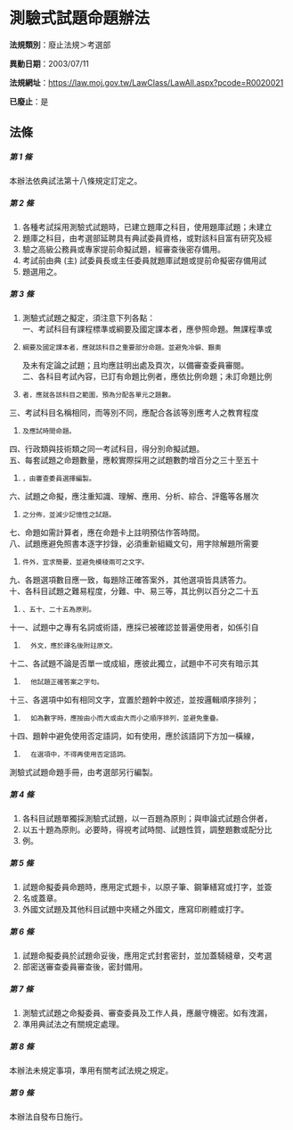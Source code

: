 # 測驗式試題命題辦法

**法規類別**：廢止法規＞考選部

**異動日期**：2003/07/11  

**法規網址**：https://law.moj.gov.tw/LawClass/LawAll.aspx?pcode=R0020021

**已廢止**：是



## 法條
##### 第 1 條
本辦法依典試法第十八條規定訂定之。

##### 第 2 條
1. 各種考試採用測驗式試題時，已建立題庫之科目，使用題庫試題；未建立
1. 題庫之科目，由考選部延聘具有典試委員資格，或對該科目富有研究及經
1. 驗之高級公務員或專家提前命擬試題，經審查後密存備用。
1. 考試前由典 (主) 試委員長或主任委員就題庫試題或提前命擬密存備用試
1. 題選用之。

##### 第 3 條
1. 測驗式試題之擬定，須注意下列各點：  
一、考試科目有課程標準或綱要及國定課本者，應參照命題。無課程準或
1.     綱要及國定課本者，應就該科目之重要部分命題。並避免冷僻、艱奧  
    及未有定論之試題；且均應註明出處及頁次，以備審查委員審閱。  
二、各科目考試內容，已訂有命題比例者，應依比例命題；未訂命題比例
1.     者，應就各該科目之範圍，預為分配各單元之題數。  
三、考試科目名稱相同，而等別不同，應配合各該等別應考人之教育程度
1.     及應試時間命題。  
四、行政類與技術類之同一考試科目，得分別命擬試題。  
五、每套試題之命題數量，應較實際採用之試題數酌增百分之三十至五十
1.     ，由審查委員選擇編製。  
六、試題之命擬，應注重知識、理解、應用、分析、綜合、評鑑等各層次
1.     之分佈，並減少記憶性之試題。  
七、命題如需計算者，應在命題卡上註明預估作答時間。  
八、試題應避免照書本逐字抄錄，必須重新組織文句，用字除解題所需要
1.     件外，宜求簡要，並避免模稜兩可之文字。  
九、各題選項數目應一致，每題除正確答案外，其他選項皆具誘答力。  
十、各科目試題之難易程度，分難、中、易三等，其比例以百分之二十五
1.     、五十、二十五為原則。  
十一、試題中之專有名詞或術語，應採已被確認並普遍使用者，如係引自
1.       外文，應於譯名後附註原文。  
十二、各試題不論是否單一或成組，應彼此獨立，試題中不可夾有暗示其
1.       他試題正確答案之字句。  
十三、各選項中如有相同文字，宜置於題幹中敘述，並按邏輯順序排列；
1.       如為數字時，應按由小而大或由大而小之順序排列，並避免重疊。  
十四、題幹中避免使用否定語詞，如有使用，應於該語詞下方加一橫線，
1.       在選項中，不得再使用否定語詞。  
測驗式試題命題手冊，由考選部另行編製。

##### 第 4 條
1. 各科目試題單獨採測驗式試題，以一百題為原則；與申論式試題合併者，
1. 以五十題為原則。必要時，得視考試時間、試題性質，調整題數或配分比
1. 例。

##### 第 5 條
1. 試題命擬委員命題時，應用定式題卡，以原子筆、鋼筆繕寫或打字，並簽
1. 名或蓋章。
1. 外國文試題及其他科目試題中夾繕之外國文，應寫印刷體或打字。

##### 第 6 條
1. 試題命擬委員於試題命妥後，應用定式封套密封，並加蓋騎縫章，交考選
1. 部密送審查委員審查後，密封備用。

##### 第 7 條
1. 測驗式試題之命擬委員、審查委員及工作人員，應嚴守機密。如有洩漏，
1. 準用典試法之有關規定處理。

##### 第 8 條
本辦法未規定事項，準用有關考試法規之規定。

##### 第 9 條
本辦法自發布日施行。



